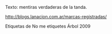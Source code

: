 Texto: mentiras verdaderas de la tanda.

http://blogs.lanacion.com.ar/marcas-registradas/



Etiquetas      de  No me etiquetes Árbol 2009
